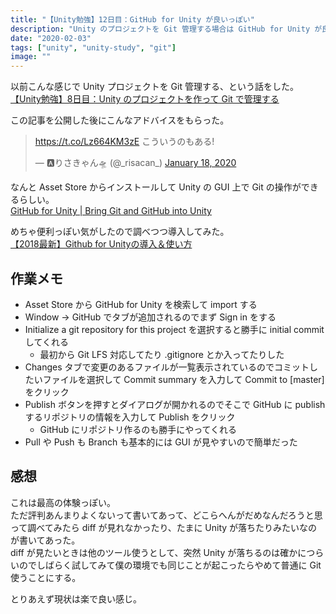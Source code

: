 ```yaml
---
title: "【Unity勉強】12日目：GitHub for Unity が良いっぽい"
description: "Unity のプロジェクトを Git 管理する場合は GitHub for Unity が良いっぽいという情報を得たので試してみた。"
date: "2020-02-03"
tags: ["unity", "unity-study", "git"]
image: ""
---
```


以前こんな感じで Unity プロジェクトを Git 管理する、という話をした。  
[【Unity勉強】8日目：Unity のプロジェクトを作って Git で管理する](https://blog.nabeliwo.com/2020/01/unity-study-08/)

この記事を公開した後にこんなアドバイスをもらった。

<blockquote class="twitter-tweet"><p lang="ja" dir="ltr"><a href="https://t.co/Lz664KM3zE">https://t.co/Lz664KM3zE</a> こういうのもある!</p>&mdash; 🅰️りさきゃん🛸 (@_risacan_) <a href="https://twitter.com/_risacan_/status/1218398547818643456?ref_src=twsrc%5Etfw">January 18, 2020</a></blockquote> <script async src="https://platform.twitter.com/widgets.js" charset="utf-8"></script>

なんと Asset Store からインストールして Unity の GUI 上で Git の操作ができるらしい。  
[GitHub for Unity | Bring Git and GitHub into Unity](https://unity.github.com/)

めちゃ便利っぽい気がしたので調べつつ導入してみた。  
[【2018最新】Github for Unityの導入＆使い方](https://miyagame.net/github-for-unity/)

## 作業メモ

- Asset Store から GitHub for Unity を検索して import する
- Window -> GitHub でタブが追加されるのでまず Sign in をする
- Initialize a git repository for this project を選択すると勝手に initial commit してくれる
  - 最初から Git LFS 対応してたり .gitignore とか入ってたりした
- Changes タブで変更のあるファイルが一覧表示されているのでコミットしたいファイルを選択して Commit summary を入力して Commit to [master] をクリック
- Publish ボタンを押すとダイアログが開かれるのでそこで GitHub に publish するリポジトリの情報を入力して Publish をクリック
  - GitHub にリポジトリ作るのも勝手にやってくれる
- Pull や Push も Branch も基本的には GUI が見やすいので簡単だった

## 感想

これは最高の体験っぽい。  
ただ評判あんまりよくないって書いてあって、どこらへんがだめなんだろうと思って調べてみたら diff が見れなかったり、たまに Unity が落ちたりみたいなのが書いてあった。  
diff が見たいときは他のツール使うとして、突然 Unity が落ちるのは確かにつらいのでしばらく試してみて僕の環境でも同じことが起こったらやめて普通に Git 使うことにする。

とりあえず現状は楽で良い感じ。
